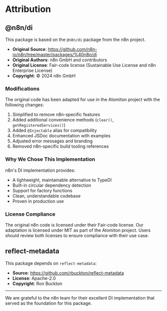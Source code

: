 # Attribution

## @n8n/di

This package is based on the `@n8n/di` package from the n8n project.

- **Original Source**: https://github.com/n8n-io/n8n/tree/master/packages/%40n8n/di
- **Original Authors**: n8n GmbH and contributors
- **Original License**: Fair-code license (Sustainable Use License and n8n Enterprise License)
- **Copyright**: © 2024 n8n GmbH

### Modifications

The original code has been adapted for use in the Atomiton project with the following changes:

1. Simplified to remove n8n-specific features
2. Added additional convenience methods (`clear()`, `getRegisteredServices()`)
3. Added `@Injectable` alias for compatibility
4. Enhanced JSDoc documentation with examples
5. Adjusted error messages and branding
6. Removed n8n-specific build tooling references

### Why We Chose This Implementation

n8n's DI implementation provides:

- A lightweight, maintainable alternative to TypeDI
- Built-in circular dependency detection
- Support for factory functions
- Clean, understandable codebase
- Proven in production use

### License Compliance

The original n8n code is licensed under their Fair-code license. Our adaptation is licensed under MIT as part of the Atomiton project. Users should review both licenses to ensure compliance with their use case.

## reflect-metadata

This package depends on `reflect-metadata`:

- **Source**: https://github.com/rbuckton/reflect-metadata
- **License**: Apache-2.0
- **Copyright**: Ron Buckton

---

We are grateful to the n8n team for their excellent DI implementation that served as the foundation for this package.
